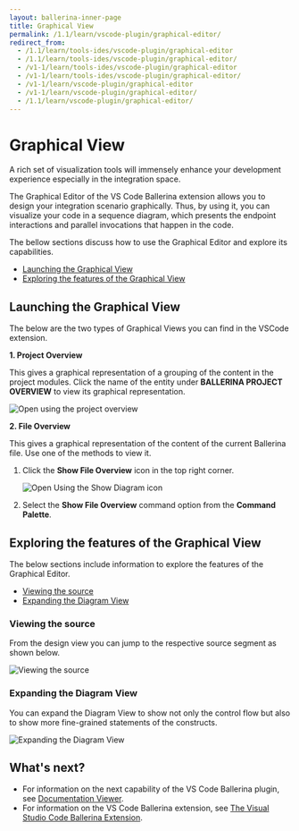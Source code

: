 ```yaml
---
layout: ballerina-inner-page
title: Graphical View
permalink: /1.1/learn/vscode-plugin/graphical-editor/
redirect_from:
  - /1.1/learn/tools-ides/vscode-plugin/graphical-editor
  - /1.1/learn/tools-ides/vscode-plugin/graphical-editor/
  - /v1-1/learn/tools-ides/vscode-plugin/graphical-editor
  - /v1-1/learn/tools-ides/vscode-plugin/graphical-editor/
  - /v1-1/learn/vscode-plugin/graphical-editor
  - /v1-1/learn/vscode-plugin/graphical-editor/
  - /1.1/learn/vscode-plugin/graphical-editor/
---
```


# Graphical View

A rich set of visualization tools will immensely enhance your development experience especially in the integration space. 

The Graphical Editor of the VS Code Ballerina extension allows you to design your integration scenario graphically. Thus, by using it, you can visualize your code in a sequence diagram, which presents the endpoint interactions and parallel invocations that happen in the code. 

The bellow sections discuss how to use the Graphical Editor and explore its capabilities.

- [Launching the Graphical View](#launching-the-graphical-view)
- [Exploring the features of the Graphical View](#exploring-the-features-of-the-graphical-view)

## Launching the Graphical View

The below are the two types of Graphical Views you can find in the VSCode extension.

**1. Project Overview**

This gives a graphical representation of a grouping of the content in the project modules. Click the name of the entity under **BALLERINA PROJECT OVERVIEW** to view its graphical representation.

![Open using the project overview](/1.1/learn/images/select-from-overview.gif)

**2. File Overview**

This gives a graphical representation of the content of the current Ballerina file. Use one of the methods to view it.

1. Click the **Show File Overview** icon in the top right corner.

   ![Open Using the Show Diagram icon](/1.1/learn/images/show-diagram-icon.gif)

2. Select the **Show File Overview** command option from the **Command Palette**.

## Exploring the features of the Graphical View

The below sections include information to explore the features of the Graphical Editor.

- [Viewing the source](#viewing-the-source)
- [Expanding the Diagram View](#expanding-the-diagram-view)

### Viewing the source

From the design view you can jump to the respective source segment as shown below.

![Viewing the source](/1.1/learn/images/jump-to-source-view.gif)

### Expanding the Diagram View

You can expand the Diagram View to show not only the control flow but also to show more fine-grained statements of the constructs.

![Expanding the Diagram View](/1.1/learn/images/expand-diagram-view.gif)

## What's next?

 - For information on the next capability of the VS Code Ballerina plugin, see [Documentation Viewer](/1.1/learn/vscode-plugin/documentation-viewer).
 - For information on the VS Code Ballerina extension, see [The Visual Studio Code Ballerina Extension](/1.1/learn/vscode-plugin).
